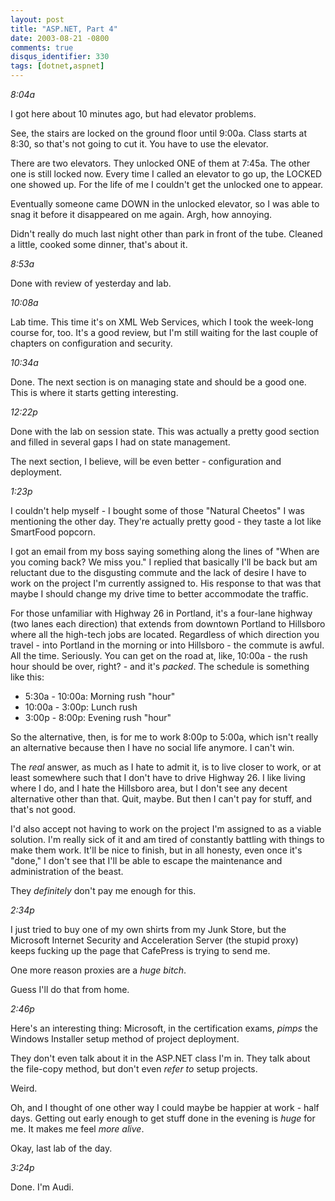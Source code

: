 ```yaml
---
layout: post
title: "ASP.NET, Part 4"
date: 2003-08-21 -0800
comments: true
disqus_identifier: 330
tags: [dotnet,aspnet]
---
```

<!--markdownlint-disable MD036 -->
*8:04a*

 I got here about 10 minutes ago, but had elevator problems.

 See, the stairs are locked on the ground floor until 9:00a. Class
starts at 8:30, so that's not going to cut it. You have to use the
elevator.

 There are two elevators. They unlocked ONE of them at 7:45a. The other
one is still locked now. Every time I called an elevator to go up, the
LOCKED one showed up. For the life of me I couldn't get the unlocked one
to appear.

 Eventually someone came DOWN in the unlocked elevator, so I was able to
snag it before it disappeared on me again. Argh, how annoying.

 Didn't really do much last night other than park in front of the tube.
Cleaned a little, cooked some dinner, that's about it.

 *8:53a*

 Done with review of yesterday and lab.

 *10:08a*

 Lab time. This time it's on XML Web Services, which I took the
week-long course for, too. It's a good review, but I'm still waiting for
the last couple of chapters on configuration and security.

 *10:34a*

 Done. The next section is on managing state and should be a good one.
This is where it starts getting interesting.

 *12:22p*

 Done with the lab on session state. This was actually a pretty good
section and filled in several gaps I had on state management.

 The next section, I believe, will be even better - configuration and
deployment.

 *1:23p*

 I couldn't help myself - I bought some of those "Natural Cheetos" I was
mentioning the other day. They're actually pretty good - they taste a
lot like SmartFood popcorn.

 I got an email from my boss saying something along the lines of "When
are you coming back? We miss you." I replied that basically I'll be back
but am reluctant due to the disgusting commute and the lack of desire I
have to work on the project I'm currently assigned to. His response to
that was that maybe I should change my drive time to better accommodate
the traffic.

 For those unfamiliar with Highway 26 in Portland, it's a four-lane
highway (two lanes each direction) that extends from downtown Portland
to Hillsboro where all the high-tech jobs are located. Regardless of
which direction you travel - into Portland in the morning or into
Hillsboro - the commute is awful. All the time. Seriously. You can get
on the road at, like, 10:00a - the rush hour should be over, right? -
and it's *packed*. The schedule is something like this:

- 5:30a - 10:00a: Morning rush "hour"
- 10:00a - 3:00p: Lunch rush
- 3:00p - 8:00p: Evening rush "hour"

 So the alternative, then, is for me to work 8:00p to 5:00a, which isn't
really an alternative because then I have no social life anymore. I
can't win.

 The *real* answer, as much as I hate to admit it, is to live closer to
work, or at least somewhere such that I don't have to drive Highway 26.
I like living where I do, and I hate the Hillsboro area, but I don't see
any decent alternative other than that. Quit, maybe. But then I can't
pay for stuff, and that's not good.

 I'd also accept not having to work on the project I'm assigned to as a
viable solution. I'm really sick of it and am tired of constantly
battling with things to make them work. It'll be nice to finish, but in
all honesty, even once it's "done," I don't see that I'll be able to
escape the maintenance and administration of the beast.

 They *definitely* don't pay me enough for this.

 *2:34p*

 I just tried to buy one of my own shirts from my Junk Store, but the
Microsoft Internet Security and Acceleration Server (the stupid proxy)
keeps fucking up the page that CafePress is trying to send me.

 One more reason proxies are a *huge bitch*.

 Guess I'll do that from home.

 *2:46p*

 Here's an interesting thing: Microsoft, in the certification exams,
*pimps* the Windows Installer setup method of project deployment.

 They don't even talk about it in the ASP.NET class I'm in. They talk
about the file-copy method, but don't even *refer to* setup projects.

 Weird.

 Oh, and I thought of one other way I could maybe be happier at work -
half days. Getting out early enough to get stuff done in the evening is
*huge* for me. It makes me feel *more alive*.

 Okay, last lab of the day.

 *3:24p*

 Done. I'm Audi.
